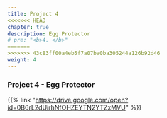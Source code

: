 ```yaml
---
title: Project 4
<<<<<<< HEAD
chapter: true
description: Egg Protector
# pre: "<b>4. </b>"
=======
>>>>>>> 43c83ff00a4eb5f7a07ba0ba305244a126b92d46
weight: 4
---
```

### Project 4 - Egg Protector

{{% link "https://drive.google.com/open?id=0B6rL2dUirhNfOHZEYTN2YTZxMVU" %}}
